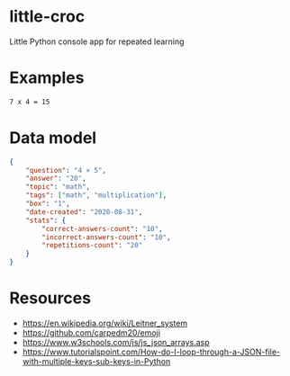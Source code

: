 # little-croc
Little Python console app for repeated learning

# Examples

```bash
7 x 4 = 15
```

# Data model

```json
{
	"question": "4 × 5",
	"answer": "20",
	"topic": "math",
	"tags": ["math", "multiplication"],
	"box": "1",
	"date-created": "2020-08-31",
	"stats": {
		"correct-answers-count": "10",
		"incorrect-answers-count": "10",
		"repetitions-count": "20"
	}
}
```

# Resources

* https://en.wikipedia.org/wiki/Leitner_system
* https://github.com/carpedm20/emoji
* https://www.w3schools.com/js/js_json_arrays.asp
* https://www.tutorialspoint.com/How-do-I-loop-through-a-JSON-file-with-multiple-keys-sub-keys-in-Python